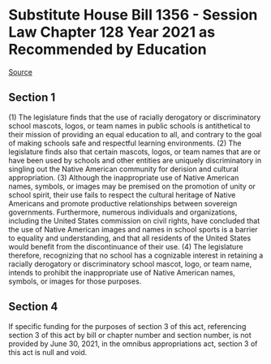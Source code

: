 # Substitute House Bill 1356 - Session Law Chapter 128 Year 2021 as Recommended by Education

[Source](http://lawfilesext.leg.wa.gov/biennium/2021-22/Xml/Bills/Session%20Laws/House/1356-S.SL.xml)
## Section 1
(1) The legislature finds that the use of racially derogatory or discriminatory school mascots, logos, or team names in public schools is antithetical to their mission of providing an equal education to all, and contrary to the goal of making schools safe and respectful learning environments.
(2) The legislature finds also that certain mascots, logos, or team names that are or have been used by schools and other entities are uniquely discriminatory in singling out the Native American community for derision and cultural appropriation.
(3) Although the inappropriate use of Native American names, symbols, or images may be premised on the promotion of unity or school spirit, their use fails to respect the cultural heritage of Native Americans and promote productive relationships between sovereign governments. Furthermore, numerous individuals and organizations, including the United States commission on civil rights, have concluded that the use of Native American images and names in school sports is a barrier to equality and understanding, and that all residents of the United States would benefit from the discontinuance of their use.
(4) The legislature therefore, recognizing that no school has a cognizable interest in retaining a racially derogatory or discriminatory school mascot, logo, or team name, intends to prohibit the inappropriate use of Native American names, symbols, or images for those purposes.

## Section 4
If specific funding for the purposes of section 3 of this act, referencing section 3 of this act by bill or chapter number and section number, is not provided by June 30, 2021, in the omnibus appropriations act, section 3 of this act is null and void.
